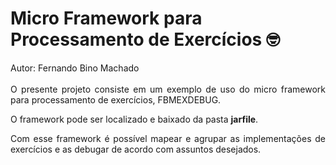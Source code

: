 # Micro Framework para Processamento de Exercícios &#129299;<br>

<p align="justify">Autor: Fernando Bino Machado <br><br>O presente projeto consiste em um exemplo de uso do micro framework para processamento de exercícios, FBMEXDEBUG.</p>
<p align="justify">O framework pode ser localizado e baixado da pasta <b>jarfile</b>.</p>
<p align="justify">Com esse framework é possível mapear e agrupar as implementações de exercícios e as debugar de acordo com assuntos desejados.</p>
